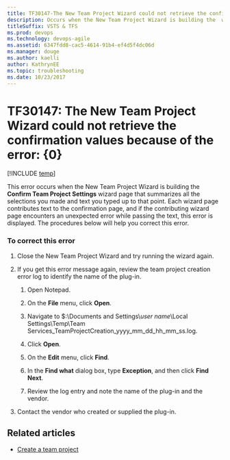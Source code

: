 ```yaml
---
title: TF30147-The New Team Project Wizard could not retrieve the confirmation values 
description: Occurs when the New Team Project Wizard is building the  wizard page that summarizes all the selections you made and text you typed up to that point.
titleSuffix: VSTS & TFS
ms.prod: devops
ms.technology: devops-agile
ms.assetid: 6347fdd8-cac5-4614-91b4-ef4d5f4dc06d
ms.manager: douge
ms.author: kaelliauthor: KathrynEE
ms.topic: troubleshooting
ms.date: 10/23/2017
---
```



# TF30147: The New Team Project Wizard could not retrieve the confirmation values because of the error: {0}

[!INCLUDE [temp](../../../_shared/dev15-version-header.md)]

This error occurs when the New Team Project Wizard is building the **Confirm Team Project Settings** wizard page that summarizes all the selections you made and text you typed up to that point. Each wizard page contributes text to the confirmation page, and if the contributing wizard page encounters an unexpected error while passing the text, this error is displayed. The procedures below will help you correct this error.  
  
### To correct this error  
  
1.  Close the New Team Project Wizard and try running the wizard again.  
  
2.  If you get this error message again, review the team project creation error log to identify the name of the plug-in.  
  
    1.  Open Notepad.  
  
    2.  On the **File** menu, click **Open**.  
  
    3.  Navigate to $:\Documents and Settings\\*user name*\Local Settings\Temp\Team Services_TeamProjectCreation_yyyy_mm_dd_hh_mm_ss.log.  
  
    4.  Click **Open**.  
  
    5.  On the **Edit** menu, click **Find**.  
  
    6.  In the **Find what** dialog box, type **Exception**, and then click **Find Next**.  
  
    7.  Review the log entry and note the name of the plug-in and the vendor.  
  
3.  Contact the vendor who created or supplied the plug-in.  
  
## Related articles
- [Create a team project](../../../../accounts/create-team-project.md)